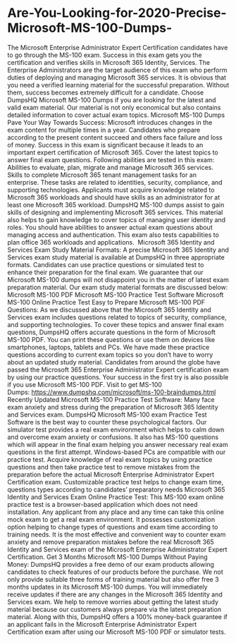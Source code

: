 # Are-You-Looking-for-2020-Precise-Microsoft-MS-100-Dumps-
The Microsoft Enterprise Administrator Expert Certification candidates have to go through the MS-100 exam. Success in this exam gets you the certification and verifies skills in Microsoft 365 Identity, Services. The Enterprise Administrators are the target audience of this exam who perform duties of deploying and managing Microsoft 365 services. It is obvious that you need a verified learning material for the successful preparation. Without them, success becomes extremely difficult for a candidate. Choose DumpsHQ Microsoft MS-100 Dumps if you are looking for the latest and valid exam material. Our material is not only economical but also contains detailed information to cover actual exam topics.  Microsoft MS-100 Dumps Pave Your Way Towards Success: Microsoft introduces changes in the exam content for multiple times in a year. Candidates who prepare according to the present content succeed and others face failure and loss of money. Success in this exam is significant because it leads to an important expert certification of Microsoft 365. Cover the latest topics to answer final exam questions. Following abilities are tested in this exam:  Abilities to evaluate, plan, migrate and manage Microsoft 365 services. Skills to complete Microsoft 365 tenant management tasks for an enterprise. These tasks are related to identities, security, compliance, and supporting technologies. Applicants must acquire knowledge related to Microsoft 365 workloads and should have skills as an administrator for at least one Microsoft 365 workload. DumpsHQ MS-100 dumps assist to gain skills of designing and implementing Microsoft 365 services. This material also helps to gain knowledge to cover topics of managing user identity and roles. You should have abilities to answer actual exam questions about managing access and authentication. This exam also tests capabilities to plan office 365 workloads and applications.    Microsoft 365 Identity and Services Exam Study Material Formats: A precise Microsoft 365 Identity and Services exam study material is available at DumpsHQ in three appropriate formats. Candidates can use practice questions or simulated test to enhance their preparation for the final exam. We guarantee that our Microsoft MS-100 dumps will not disappoint you in the matter of latest exam preparation material. Our exam study material formats are discussed below:  Microsoft MS-100 PDF Microsoft MS-100 Practice Test Software Microsoft MS-100 Online Practice Test Easy to Prepare Microsoft MS-100 PDF Questions: As we discussed above that the Microsoft 365 Identity and Services exam includes questions related to topics of security, compliance, and supporting technologies. To cover these topics and answer final exam questions, DumpsHQ offers accurate questions in the form of Microsoft MS-100 PDF. You can print these questions or use them on devices like smartphones, laptops, tablets and PCs. We have made these practice questions according to current exam topics so you don’t have to worry about an updated study material. Candidates from around the globe have passed the Microsoft 365 Enterprise Administrator Expert certification exam by using our practice questions. Your success in the first try is also possible if you use Microsoft MS-100 PDF.  Visit to get MS-100 Dumps: https://www.dumpshq.com/microsoft/ms-100-braindumps.html  Recently Updated Microsoft MS-100 Practice Test Software: Many face exam anxiety and stress during the preparation of Microsoft 365 Identity and Services exam. DumpsHQ Microsoft MS-100 exam Practice Test Software is the best way to counter these psychological factors. Our simulator test provides a real exam environment which helps to calm down and overcome exam anxiety or confusions. It also has MS-100 questions which will appear in the final exam helping you answer necessary real exam questions in the first attempt. Windows-based PCs are compatible with our practice test. Acquire knowledge of real exam topics by using practice questions and then take practice test to remove mistakes from the preparation before the actual Microsoft Enterprise Administrator Expert Certification exam. Customizable practice test helps to change exam time, questions types according to candidates’ preparatory needs  Microsoft 365 Identity and Services Exam Online Practice Test: This MS-100 exam online practice test is a browser-based application which does not need installation. Any applicant from any place and any time can take this online mock exam to get a real exam environment. It possesses customization option helping to change types of questions and exam time according to training needs. It is the most effective and convenient way to counter exam anxiety and remove preparation mistakes before the real Microsoft 365 Identity and Services exam of the Microsoft Enterprise Administrator Expert Certification.  Get 3 Months Microsoft MS-100 Dumps Without Paying Money: DumpsHQ provides a free demo of our exam products allowing candidates to check features of our products before the purchase. We not only provide suitable three forms of training material but also offer free 3 months updates in its Microsoft MS-100 dumps. You will immediately receive updates if there are any changes in the Microsoft 365 Identity and Services exam. We help to remove worries about getting the latest study material because our customers always prepare via the latest preparation material. Along with this, DumpsHQ offers a 100% money-back guarantee if an applicant fails in the Microsoft Enterprise Administrator Expert Certification exam after using our Microsoft MS-100 PDF or simulator tests.
